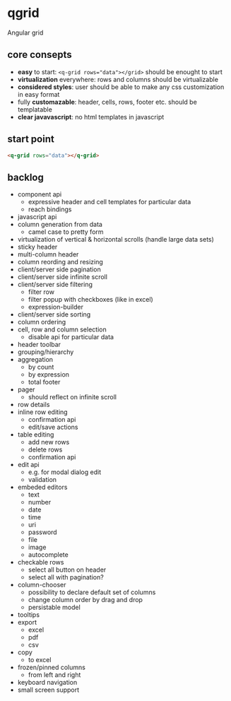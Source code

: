 # qgrid
Angular grid

## core consepts
* **easy** to start: ```<q-grid rows="data"></grid>``` should be enought to start
* **virtualization** everywhere: rows and columns should be virtualizable
* **considered styles**: user should be able to make any css customization in easy format
* fully **customazable**: header, cells, rows, footer etc. should be templatable 
* **clear javavascript**: no html templates in javascript

## start point
```html
<q-grid rows="data"></q-grid>
```

## backlog
* component api
    *   expressive header and cell templates for particular data
    *   reach bindings
* javascript api
* column generation from data
    * camel case to pretty form
* virtualization of vertical & horizontal scrolls (handle large data sets)
* sticky header
* multi-column header
* column reording and resizing
* client/server side pagination
* client/server side infinite scroll
* client/server side filtering
    *  filter row
    *  filter popup with checkboxes (like in excel)
    *  expression-builder
* client/server side sorting
* column ordering
* cell, row and column selection
    * disable api for particular data
* header toolbar
* grouping/hierarchy
* aggregation
    * by count
    * by expression
    * total footer
* pager
    * should reflect on infinite scroll
* row details
* inline row editing
    * confirmation api
    * edit/save actions
* table editing 
    *  add new rows
    *  delete rows
    *  confirmation api
*  edit api
    *  e.g. for modal dialog edit
    *  validation
* embeded editors
    *  text
    *  number
    *  date
    *  time
    *  uri
    *  password
    *  file
    *  image
    *  autocomplete
* checkable rows
    *  select all button on header
    *  select all with pagination?
* column-chooser
    * possibility to declare default set of columns
    * change column order by drag and drop
    * persistable model
* tooltips
* export
    * excel
    * pdf
    * csv
* copy
    *  to excel
*  frozen/pinned columns
    *  from left and right
*  keyboard navigation
*  small screen support